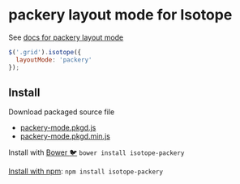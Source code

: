 # packery layout mode for Isotope

See [docs for packery layout mode](http://isotope.metafizzy.co/layout-modes/packery.html)

``` js
$('.grid').isotope({
  layoutMode: 'packery'
});
```

## Install

Download packaged source file

+ [packery-mode.pkgd.js](https://raw.githubusercontent.com/metafizzy/isotope-packery/master/packery-mode.pkgd.js)
+ [packery-mode.pkgd.min.js](https://raw.githubusercontent.com/metafizzy/isotope-packery/master/packery-mode.pkgd.min.js)

Install with [Bower :bird:](http://bower.io) `bower install isotope-packery`

[Install with npm](https://www.npmjs.org/package/isotope-packery): `npm install isotope-packery`
